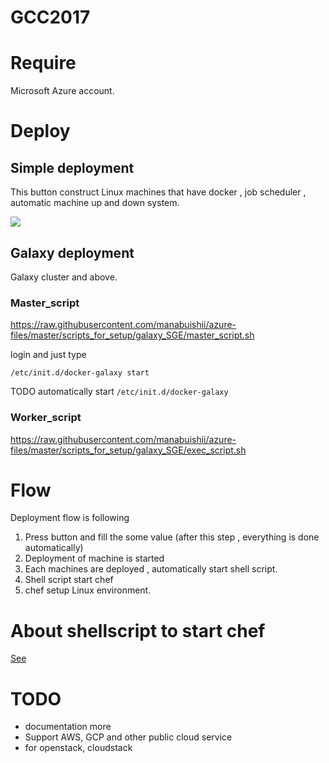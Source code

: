 # GCC2017

# Require

Microsoft Azure account.

# Deploy



## Simple deployment

This button construct Linux machines that have
docker , job scheduler , automatic machine up and down system.

<a href="https://portal.azure.com/#create/Microsoft.Template/uri/https%3A%2F%2Fraw.githubusercontent.com%2Fmanabuishii%2Fazure-files%2Fmaster%2FNFS_SGE%2Fazuredeploy.json" target="_blank">
    <img src="http://azuredeploy.net/deploybutton.png"/>
</a>

## Galaxy deployment

Galaxy cluster and above.

### Master_script

https://raw.githubusercontent.com/manabuishii/azure-files/master/scripts_for_setup/galaxy_SGE/master_script.sh

login and just type

```
/etc/init.d/docker-galaxy start
```

TODO automatically start `/etc/init.d/docker-galaxy`

### Worker_script

https://raw.githubusercontent.com/manabuishii/azure-files/master/scripts_for_setup/galaxy_SGE/exec_script.sh



# Flow

Deployment flow is following

1. Press button and fill the some value (after this step , everything is done automatically)
1. Deployment of machine is started
1. Each machines are deployed , automatically start shell script.
5. Shell script start chef
6. chef setup Linux environment.

# About shellscript to start chef

[See](https://github.com/manabuishii/azure-files)

# TODO

* documentation more
* Support AWS, GCP and other public cloud service
* for openstack, cloudstack

